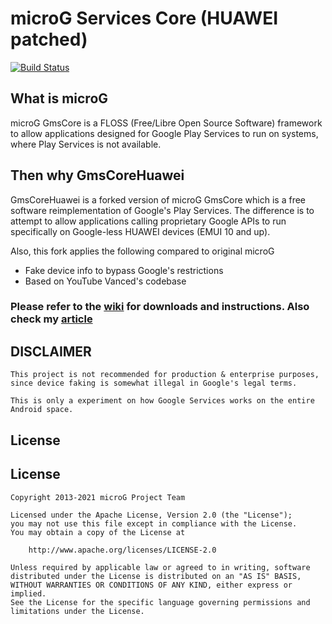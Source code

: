 # microG Services Core (HUAWEI patched)

[![Build Status](https://travis-ci.com/jcchikikomori/GmsCoreHuawei.svg?branch=feature%2FHUAWEI-patch)](https://travis-ci.org/jcchikikomori/GmsCoreHuawei)

## What is microG

microG GmsCore is a FLOSS (Free/Libre Open Source Software) framework to allow applications designed for Google Play Services to run on systems, where Play Services is not available.

## Then why GmsCoreHuawei

GmsCoreHuawei is a forked version of microG GmsCore which is a free software reimplementation of Google's Play Services. The difference is to attempt to allow applications calling proprietary Google APIs to run specifically on Google-less HUAWEI devices (EMUI 10 and up).

Also, this fork applies the following compared to original microG

- Fake device info to bypass Google's restrictions
- Based on YouTube Vanced's codebase

### Please refer to the [wiki](https://github.com/jcchikikomori/GmsCoreHuawei/wiki) for downloads and instructions. Also check my [article](https://johncyrillcorsanes.medium.com/google-alternatives-for-huawei-devices-c91f6fae6300)

## DISCLAIMER

    This project is not recommended for production & enterprise purposes, since device faking is somewhat illegal in Google's legal terms.

    This is only a experiment on how Google Services works on the entire Android space.

## License

License
-------
    Copyright 2013-2021 microG Project Team

    Licensed under the Apache License, Version 2.0 (the "License");
    you may not use this file except in compliance with the License.
    You may obtain a copy of the License at

        http://www.apache.org/licenses/LICENSE-2.0

    Unless required by applicable law or agreed to in writing, software
    distributed under the License is distributed on an "AS IS" BASIS,
    WITHOUT WARRANTIES OR CONDITIONS OF ANY KIND, either express or implied.
    See the License for the specific language governing permissions and
    limitations under the License.
